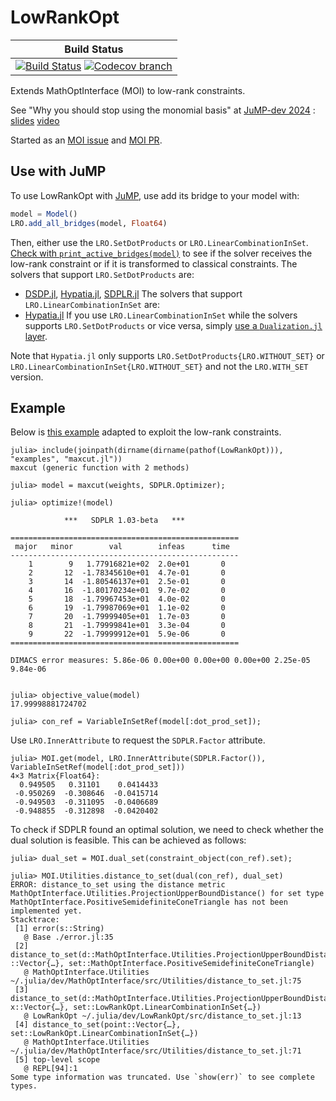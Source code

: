 # LowRankOpt

| **Build Status** |
|:----------------:|
| [![Build Status][build-img]][build-url] [![Codecov branch][codecov-img]][codecov-url] |

Extends MathOptInterface (MOI) to low-rank constraints.

[build-img]: https://github.com/blegat/LowRankOpt.jl/actions/workflows/ci.yml/badge.svg?branch=main
[build-url]: https://github.com/blegat/LowRankOpt.jl/actions?query=workflow%3ACI
[codecov-img]: https://codecov.io/gh/blegat/LowRankOpt.jl/branch/main/graph/badge.svg
[codecov-url]: https://codecov.io/gh/blegat/LowRankOpt.jl/branch/main

See "Why you should stop using the monomial basis" at [JuMP-dev 2024](https://jump.dev/meetings/jumpdev2024/) : [slides](https://jump.dev/assets/jump-dev-workshops/2024/legat.html) [video](https://youtu.be/CGPHaHxCG2w)

Started as an [MOI issue](https://github.com/jump-dev/MathOptInterface.jl/issues/2197) and [MOI PR](https://github.com/jump-dev/MathOptInterface.jl/pull/2198).

## Use with JuMP

To use LowRankOpt with [JuMP](https://github.com/jump-dev/JuMP.jl), use
add its bridge to your model with:
```julia
model = Model()
LRO.add_all_bridges(model, Float64)
```
Then, either use the `LRO.SetDotProducts` or `LRO.LinearCombinationInSet`.
[Check with `print_active_bridges(model)`](https://jump.dev/JuMP.jl/stable/tutorials/conic/ellipse_approx/)
to see if the solver receives the low-rank constraint or if it is transformed to classical constraints.
The solvers that support `LRO.SetDotProducts` are:
* [DSDP.jl](https://github.com/jump-dev/DSDP.jl/pull/37), [Hypatia.jl](https://github.com/jump-dev/Hypatia.jl/pull/844), [SDPLR.jl](https://github.com/jump-dev/SDPLR.jl/pull/26)
The solvers that support `LRO.LinearCombinationInSet` are:
* [Hypatia.jl](https://github.com/jump-dev/Hypatia.jl/pull/844)
If you use `LRO.LinearCombinationInSet` while the solvers supports `LRO.SetDotProducts` or vice versa, simply [use a `Dualization.jl` layer](https://jump.dev/JuMP.jl/stable/tutorials/conic/dualization/).

Note that `Hypatia.jl` only supports `LRO.SetDotProducts{LRO.WITHOUT_SET}` or `LRO.LinearCombinationInSet{LRO.WITHOUT_SET}` and not the `LRO.WITH_SET` version.

## Example

Below is [this example](https://github.com/jump-dev/SDPLR.jl?tab=readme-ov-file#example-modifying-the-rank-and-checking-optimality)
adapted to exploit the low-rank constraints.

```julia-repl
julia> include(joinpath(dirname(dirname(pathof(LowRankOpt))), "examples", "maxcut.jl"))
maxcut (generic function with 2 methods)

julia> model = maxcut(weights, SDPLR.Optimizer);

julia> optimize!(model)

            ***   SDPLR 1.03-beta   ***

===================================================
 major   minor        val        infeas      time
---------------------------------------------------
    1        9   1.77916821e+02  2.0e+01       0
    2       12  -1.78345610e+01  4.7e-01       0
    3       14  -1.80546137e+01  2.5e-01       0
    4       16  -1.80170234e+01  9.7e-02       0
    5       18  -1.79967453e+01  4.0e-02       0
    6       19  -1.79987069e+01  1.1e-02       0
    7       20  -1.79999405e+01  1.7e-03       0
    8       21  -1.79999841e+01  3.3e-04       0
    9       22  -1.79999912e+01  5.9e-06       0
===================================================

DIMACS error measures: 5.86e-06 0.00e+00 0.00e+00 0.00e+00 2.25e-05 9.84e-06


julia> objective_value(model)
17.99998881724702

julia> con_ref = VariableInSetRef(model[:dot_prod_set]);
```

Use `LRO.InnerAttribute` to request the `SDPLR.Factor` attribute.
```julia-repl
julia> MOI.get(model, LRO.InnerAttribute(SDPLR.Factor()), VariableInSetRef(model[:dot_prod_set]))
4×3 Matrix{Float64}:
  0.949505   0.31101    0.0414433
 -0.950269  -0.308646  -0.0415714
 -0.949503  -0.311095  -0.0406689
 -0.948855  -0.312898  -0.0420402
```

To check if SDPLR found an optimal solution, we need to check whether the dual solution is feasible.
This can be achieved as follows:
```julia-repl
julia> dual_set = MOI.dual_set(constraint_object(con_ref).set);

julia> MOI.Utilities.distance_to_set(dual(con_ref), dual_set)
ERROR: distance_to_set using the distance metric MathOptInterface.Utilities.ProjectionUpperBoundDistance() for set type MathOptInterface.PositiveSemidefiniteConeTriangle has not been implemented yet.
Stacktrace:
 [1] error(s::String)
   @ Base ./error.jl:35
 [2] distance_to_set(d::MathOptInterface.Utilities.ProjectionUpperBoundDistance, ::Vector{…}, set::MathOptInterface.PositiveSemidefiniteConeTriangle)
   @ MathOptInterface.Utilities ~/.julia/dev/MathOptInterface/src/Utilities/distance_to_set.jl:75
 [3] distance_to_set(d::MathOptInterface.Utilities.ProjectionUpperBoundDistance, x::Vector{…}, set::LowRankOpt.LinearCombinationInSet{…})
   @ LowRankOpt ~/.julia/dev/LowRankOpt/src/distance_to_set.jl:13
 [4] distance_to_set(point::Vector{…}, set::LowRankOpt.LinearCombinationInSet{…})
   @ MathOptInterface.Utilities ~/.julia/dev/MathOptInterface/src/Utilities/distance_to_set.jl:71
 [5] top-level scope
   @ REPL[94]:1
Some type information was truncated. Use `show(err)` to see complete types.
```

